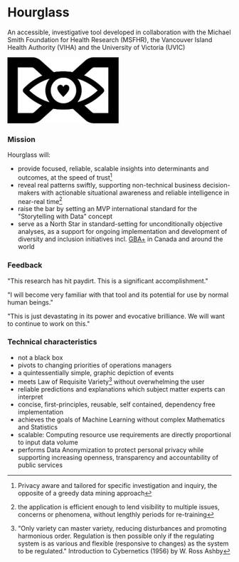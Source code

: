 # Hourglass
An accessible, investigative tool developed in collaboration with the Michael Smith Foundation for Health Research (MSFHR), the Vancouver Island Health Authority (VIHA) and the University of Victoria (UVIC) 


<img src="hourglass.png" width="250">

### Mission
Hourglass will:
* provide focused, reliable, scalable insights into determinants and outcomes, at the speed of trust[^1]
* reveal real patterns swiftly, supporting non-technical business decision-makers with actionable situational awareness and reliable intelligence in near-real time[^2] 
* raise the bar by setting an MVP international standard for the "Storytelling with Data" concept  
* serve as a North Star in standard-setting for unconditionally objective analyses, as a support for ongoing implementation and development of diversity and inclusion initiatives incl. [GBA+](https://www2.gov.bc.ca/assets/gov/british-columbians-our-governments/services-policies-for-government/gender-equity/factsheet-gba.pdf) in Canada and around the world

### Feedback
"This research has hit paydirt. This is a significant accomplishment."

"I will become very familiar with that tool and its potential for use by normal human beings."

"This is just devastating in its power and evocative brilliance.  We will want to continue to work on this."

### Technical characteristics
* not a black box
* pivots to changing priorities of operations managers
* a quintessentially simple, graphic depiction of events
* meets Law of Requisite Variety[^3] without overwhelming the user
* reliable predictions and explanations which subject matter experts can interpret
* concise, first-principles, reusable, self contained, dependency free implementation
* achieves the goals of Machine Learning without complex Mathematics and Statistics
* scalable: Computing resource use requirements are directly proportional to input data volume
* performs Data Anonymization to protect personal privacy while supporting increasing openness, transparency and accountability of public services

[^1]: Privacy aware and tailored for specific investigation and inquiry, the opposite of a greedy data mining approach
[^2]: the application is efficient enough to lend visibility to multiple issues, concerns or phenomena, without lengthly periods for re-training     
[^3]: "Only variety can master variety, reducing disturbances and promoting harmonious order. Regulation is then possible only if the regulating system is as various and flexible (responsive to changes) as the system to be regulated." Introduction to Cybernetics (1956) by W. Ross Ashby
